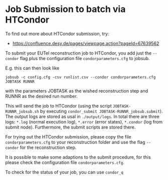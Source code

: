 # Job Submission to batch via HTCondor

To find out more about HTCondor submission, try:
- https://confluence.desy.de/pages/viewpage.action?pageId=67639562

To submit your EUTel reconstruction job to HTCondor, you add just the ```--condor``` flag plus the configuration file ```condorparameters.cfg``` to jobsub.

E.g. this can then look like

```
jobsub -c config.cfg -csv runlist.csv --condor condorparameters.cfg JOBTASK RUNNR
```

with the parameters JOBTASK as the wished reconstruction step and RUNNR as the desired run number.


This will send the job to HTCondor (using the script ```JOBTASK-RUNNR_jobsub.sh``` by executing ```condor_submit JOBTASK-RUNNR_jobsub.submit```).
The output logs are stored as usal in ```./output/logs```. In total there are three logs: ```*.log``` (normal execution log), ```*.error``` (error states), ```*.condor``` (log from submit node).
Furthermore, the submit scripts are stored there.

For trying out the HTCondor submission, please copy the file ```condorparameters.cfg``` to your reconstruction folder and use the flag ```--condor``` for the reconstruction step.

It is possible to make some adaptions to the submit procedure, for this please check the configuration file ```condorparameters.cfg```.

To check for the status of your job, you can use ```condor_q```